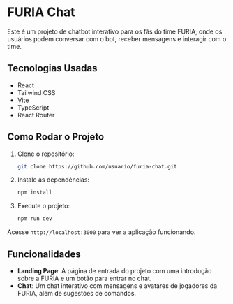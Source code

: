 # FURIA Chat

Este é um projeto de chatbot interativo para os fãs do time FURIA, onde os usuários podem conversar com o bot, receber mensagens e interagir com o time.

## Tecnologias Usadas

- React
- Tailwind CSS
- Vite
- TypeScript
- React Router

## Como Rodar o Projeto

1. Clone o repositório:
    ```bash
    git clone https://github.com/usuario/furia-chat.git
    ```
2. Instale as dependências:
    ```bash
    npm install
    ```
3. Execute o projeto:
    ```bash
    npm run dev
    ```

Acesse `http://localhost:3000` para ver a aplicação funcionando.

## Funcionalidades

- **Landing Page**: A página de entrada do projeto com uma introdução sobre a FURIA e um botão para entrar no chat.
- **Chat**: Um chat interativo com mensagens e avatares de jogadores da FURIA, além de sugestões de comandos.

